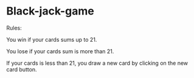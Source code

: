 # Black-jack-game
Rules: 

You win if your cards sums up to 21.

You lose if your cards sum is more than 21.

If your cards is less than 21, you draw a new card by clicking on the new card button.
